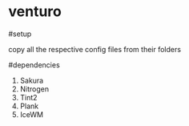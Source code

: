 # venturo

#setup

copy all the respective config files from their folders

#dependencies
1. Sakura
2. Nitrogen
3. Tint2
4. Plank
5. IceWM
